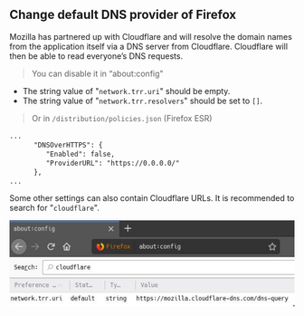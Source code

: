 ## Change default DNS provider of Firefox

Mozilla has partnered up with Cloudflare and will resolve the domain names from the application itself via a DNS server from Cloudflare.
Cloudflare will then be able to read everyone’s DNS requests.

> You can disable it in “about:config"

- The string value of "`network.trr.uri`" should be empty.
- The string value of "`network.trr.resolvers`" should be set to `[]`.

> Or in `/distribution/policies.json` (Firefox ESR)

```
...
      "DNSOverHTTPS": {
         "Enabled": false,
         "ProviderURL": "https://0.0.0.0/"
      },
...
```

Some other settings can also contain Cloudflare URLs. It is recommended to search for "`cloudflare`".

![The about:config page which shows the Cloudflare DNS address in the network.trr.uri string.](../image/firefox-cloudflare-dns-settings.jpg)
